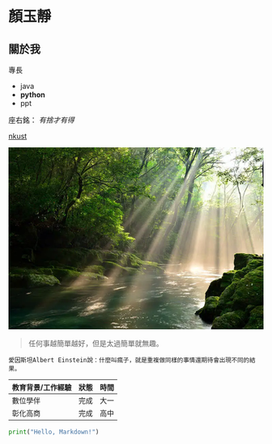 # 顏玉靜

## 關於我

專長
* java
* **python**
* ppt
  
座右銘： *有捨才有得*

[nkust](https://www.nkust.edu.tw/)

![風景](view.webp)


>任何事越簡單越好，但是太過簡單就無趣。

```愛因斯坦Albert Einstein說：什麼叫瘋子，就是重複做同樣的事情還期待會出現不同的結果。```

 | 教育背景/工作經驗 | 狀態 | 時間 | 
 |---|:---:|---:|
 | 數位學伴 | 完成 | 大一 |
 | 彰化高商 | 完成 | 高中 |

```python
print("Hello, Markdown!")
```
